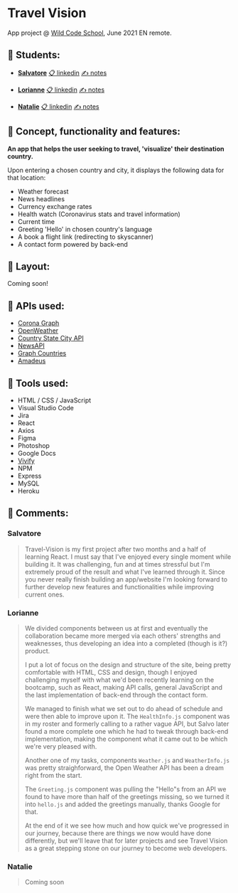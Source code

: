 # Travel Vision 
App project @ [Wild Code School](http://wildcodeschool.com), June 2021 EN remote.

## 🛫 Students:

- **[Salvatore](https://github.com/sal9110)** [📋 linkedin](http://linkedin.com/in/salvatore-patti-9b5198141) [✍ notes](https://github.com/Wilders-App-Project-June-2021/travel-vision#salvatore)

- **[Lorianne](https://github.com/Grailsidhe)** [📋 linkedin](https://www.linkedin.com/in/lorianne-aguilar/) [✍ notes](https://github.com/Wilders-App-Project-June-2021/travel-vision#lorianne)

- **[Natalie](https://github.com/Natalito96)** [📋 linkedin](https://www.linkedin.com/in/natalie-huaman-730bb4213/) [✍ notes](https://github.com/Wilders-App-Project-June-2021/travel-vision#natalie)


## 🛫 Concept, functionality and features: 

**An app that helps the user seeking to travel, 'visualize' their destination country.**

Upon entering a chosen country and city, it displays the following data for that location:

- Weather forecast 
- News headlines 
- Currency exchange rates 
- Health watch (Coronavirus stats and travel information) 
- Current time 
- Greeting 'Hello' in chosen country's language
- A book a flight link (redirecting to skyscanner)
- A contact form powered by back-end


## 🛫 Layout: 

Coming soon!


## 🛫 APIs used: 

- [Corona Graph](https://t.me/CoronaNotify)
- [OpenWeather](https://openweathermap.org/api)
- [Country State City API](https://countrystatecity.in/)
- [NewsAPI](https://newsapi.org/)
- [Graph Countries](https://github.com/lennertVanSever/graphcountries)
- [Amadeus](https://developers.amadeus.com/)


## 🛫 Tools used:

- HTML / CSS / JavaScript
- Visual Studio Code
- Jira
- React
- Axios
- Figma
- Photoshop
- Google Docs
- [Vivify](http://vivify.mkcreative.cz/)
- NPM
- Express
- MySQL
- Heroku

## 🛫 Comments:

### Salvatore

> Travel-Vision is my first project after two months and a half of learning React. 
I must say that I've enjoyed every single moment while building it. It was challenging, fun and at times stressful but I'm extremely proud of the result and what I've learned through it.
Since you never really finish building an app/website I'm looking forward to further develop new features and functionalities while improving current ones.

### Lorianne

> We divided components between us at first and eventually the collaboration became more merged via each others' strengths and weaknesses, thus developing an idea into a completed (though is it?) product.
>
> I put a lot of focus on the design and structure of the site, being pretty comfortable with HTML, CSS and design, though I enjoyed challenging myself with what we'd been recently learning on the bootcamp, such as React, making API calls, general JavaScript and the last implementation of back-end through the contact form.
>
> We managed to finish what we set out to do ahead of schedule and were then able to improve upon it. The <code>HealthInfo.js</code> component was in my roster and formerly calling to a rather vague API, but Salvo later found a more complete one which he had to tweak through back-end implementation, making the component what it came out to be which we're very pleased with.
>
> Another one of my tasks, components <code>Weather.js</code> and <code>WeatherInfo.js</code> was pretty straighforward, the Open Weather API has been a dream right from the start.
>
> The <code>Greeting.js</code> component was pulling the "Hello"s from an API we found to have more than half of the greetings missing, so we turned it into <code>hello.js</code> and added the greetings manually, thanks Google for that.
>
> At the end of it we see how much and how quick we've progressed in our journey, because there are things we now would have done differently, but we'll leave that for later projects and see Travel Vision as a great stepping stone on our journey to become web developers.

### Natalie

> Coming soon
